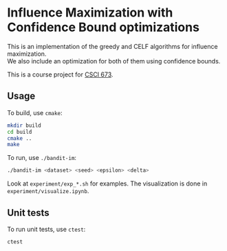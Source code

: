 # Influence Maximization with Confidence Bound optimizations

This is an implementation of the greedy and CELF algorithms for influence maximization.  
We also include an optimization for both of them using confidence bounds.

This is a course project for [CSCI 673](http://www.david-kempe.com/CS673/index.html).

## Usage

To build, use `cmake`:

```bash
mkdir build
cd build
cmake ..
make
```

To run, use `./bandit-im`:

```bash
./bandit-im <dataset> <seed> <epsilon> <delta>
```

Look at `experiment/exp_*.sh` for examples. The visualization is done in `experiment/visualize.ipynb`.

## Unit tests

To run unit tests, use `ctest`:

```bash
ctest
```

